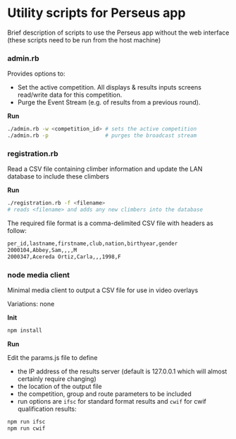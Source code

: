 # Utility scripts for Perseus app

Brief description of scripts to use the Perseus app without the web interface (these scripts need to be run from the host machine)

### admin.rb

Provides options to:
* Set the active competition. All displays & results inputs screens read/write data for this competition.
* Purge the Event Stream (e.g. of results from a previous round).

**Run**

```bash
./admin.rb -w <competition_id> # sets the active competition
./admin.rb -p                  # purges the broadcast stream
```



### registration.rb

Read a CSV file containing climber information and update the LAN database to include these climbers

**Run**

```bash
./registration.rb -f <filename>	
# reads <filename> and adds any new climbers into the database
```

The required file format is a comma-delimited CSV file with headers as follow:

```bash
per_id,lastname,firstname,club,nation,birthyear,gender
2000104,Abbey,Sam,,,,M
2000347,Acereda Ortiz,Carla,,,1998,F
```



### node media client

Minimal media client to output a CSV file for use in video overlays

Variations: none

**Init** 

```bash
npm install
```

**Run**

Edit the params.js file to define 
* the IP address of the results server (default is 127.0.0.1 which will almost certainly require changing)
* the location of the output file
* the competition, group and route parameters to be included
* run options are `ifsc` for standard format results and `cwif` for cwif qualification results:

```bash
npm run ifsc    
npm run cwif
```
